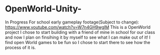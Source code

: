 # OpenWorld-Unity-
In Progress For school early gameplay footage(Subject to change): https://www.youtube.com/watch?v=W7n4GH9wglM
This is a OpenWorld project I chose to start building with a friend of mine in school for our class and now I plan on finsihing it by myself to see what I can make out of it! I find open World games to be fun so I chose to start there to see how the process of it is.
